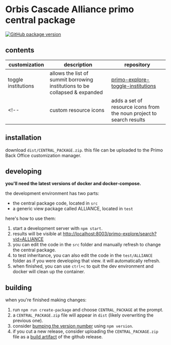 # Orbis Cascade Alliance primo central package
[![GitHub package version](https://img.shields.io/github/package-json/v/alliance-pcsg/oca-central-package.svg)](https://github.com/alliance-pcsg/oca-central-package)
## contents

| customization | description | repository |
|-|-|-|
| toggle institutions | allows the list of summit borrowing institutions to be collapsed & expanded | [primo-explore-toggle-institutions](https://github.com/alliance-pcsg/primo-explore-custom-actions) |
<!-- | custom resource icons | adds a set of resource icons from the noun project to search results | [primo-explore-resource-icons](https://github.com/alliance-pcsg/primo-explore-resource-icons) | -->

## installation

download `dist/CENTRAL_PACKAGE.zip`. this file can be uploaded to the Primo Back Office customization manager.

## developing

**you'll need the latest versions of docker and docker-compose.**

the development environment has two parts:

- the central package code, located in `src`
- a generic view package called ALLIANCE, located in `test`

here's how to use them:
1. start a development server with `npm start`.
2. results will be visible at [http://localhost:8003/primo-explore/search?vid=ALLIANCE](http://localhost:8003/primo-explore/search?vid=ALLIANCE)
3. you can edit the code in the `src` folder and manually refresh to change the central package.
4. to test inheritance, you can also edit the code in the `test/ALLIANCE` folder as if you were developing that view. it will automatically refresh.
5. when finished, you can use `ctrl+c` to quit the dev environment and docker will clean up the container.

## building

when you're finished making changes:
1. run `npm run create-package` and choose `CENTRAL_PACKAGE` at the prompt.
2. a `CENTRAL_PACKAGE.zip` file will appear in `dist` (likely overwriting the previous one).
3. consider [bumping the version number](https://docs.npmjs.com/cli/version) using `npm version`.
4. if you cut a new release, consider uploading the `CENTRAL_PACKAGE.zip` file as a [build artifact](https://github.com/blog/1547-release-your-software) of the github release.
